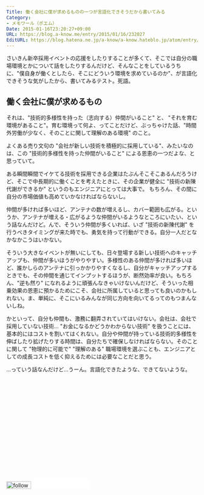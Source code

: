 ```yaml
---
Title: 働く会社に僕が求めるものの一つが言語化できそうだから書いてみる
Category:
- メモワール（ポエム）
Date: 2015-01-16T23:20:27+09:00
URL: https://blog.a-know.me/entry/2015/01/16/232027
EditURL: https://blog.hatena.ne.jp/a-know/a-know.hateblo.jp/atom/entry/8454420450080434001
---
```


さいきん新卒採用イベントの応援をしたりすることが多くて、そこでは自分の職場環境とかについて話をしたりするんだけど、そんなことをしているうちに、"僕自身が働くとしたら、そこにどういう環境を求めているのか"、が言語化できそうな気がしたから、書いてみるテスト。死語。

## 働く会社に僕が求めるもの
それは、"技術的多様性を持った（志向する）仲間がいること" と、 "それを育む環境があること"。育む環境って何よ、ってことだけど、ぶっちゃけた話、"時間外労働が少なく、そのことに関して理解のある環境" のこと。


よくある売り文句の "会社が新しい技術を積極的に採用している"、みたいなのは、この "技術的多様性を持った仲間がいること" による恩恵の一つだよな、と思っていて。

ある瞬間瞬間でイケてる技術を採用できる企業はたぶんそこそこあるんだろうけど、そこで中長期的に働くことを考えたときに、その企業が健全に "技術の新陳代謝ができるか" というのもエンジニアにとっては大事で。
もちろん、その間に自分の市場価値も高めていかなければならないし。

仲間が多ければ多いほど、アンテナの数が増えるし、カバー範囲も広がる。というか、アンテナが増える・広がるような仲間がいるようなところにいたい、という話なんだけど。んで、そういう仲間が多くいれば、いざ "技術の新陳代謝" を行うべきタイミングが来た時でも、勇気を持って行動ができる。自分一人だとなかなかこうはいかない。

そういう大きなイベントが無いにしても、日々登場する新しい技術へのキャッチアップも、仲間が多いほうがやりやすい。多様性のある仲間が多ければ多いほど、誰かしらのアンテナに引っかかりやすくなるし、自分がキャッチアップするときでも、その仲間を通じてインプットするほうが、断然効率が良い。もちろん、"逆も然り" になれるように頑張んなきゃいけないんだけど、そういった相乗効果の恩恵に預かるためにこそ、会社に所属していると思っても良いのかもしれない。ま、単純に、そこにいるみんなが同じ方向を向いてるってのもつまんないしね。


かといって、自分も仲間も、激務に翻弄されていてはいけない。会社は、会社で採用していない技術... "お金になるかどうかわからない技術" を扱うことには、基本的にはコストを割いてはくれない。自分や仲間が持っている技術的多様性を伸ばしたり拡げたりする時間は、自分たちで確保しなければならない。そのことに関して "物理的に可能で" "理解のある" 職場環境を選ぶことも、エンジニアとしての成長コストを低く抑えるためには必要なことだと思う。


...っていう話なんだけど...うーん。言語化できたような、できてないような。

<script async src="//pagead2.googlesyndication.com/pagead/js/adsbygoogle.js"></script>
<!-- article-bottom2 -->
<ins class="adsbygoogle"
     style="display:inline-block;width:300px;height:250px"
     data-ad-client="ca-pub-3463034538369189"
     data-ad-slot="5274552934"></ins>
<script>
(adsbygoogle = window.adsbygoogle || []).push({});
</script>


<div>
<a href='http://cloud.feedly.com/#subscription%2Ffeed%2Fhttp%3A%2F%2Fblog.a-know.me%2Ffeed'  target='blank'><img id='feedlyFollow' src='//s3.feedly.com/img/follows/feedly-follow-rectangle-volume-small_2x.png' alt='follow us in feedly' width='65' height='20'></a>

<iframe src="//blog.hatena.ne.jp/a-know/a-know.hateblo.jp/subscribe/iframe" allowtransparency="true" frameborder="0" scrolling="no" width="150" height="28"></iframe>
</div>
